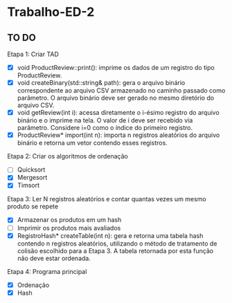 # Trabalho-ED-2

## TO DO
Etapa 1: Criar TAD
- [x] void ProductReview::print(): imprime os dados de um registro do tipo ProductReview.
- [x] void createBinary(std::string& path): gera o arquivo binário correspondente ao arquivo CSV armazenado no caminho passado como parâmetro. O arquivo binário deve ser gerado no mesmo diretório do arquivo CSV.
- [x] void getReview(int i): acessa diretamente o i-ésimo registro do arquivo binário e o imprime na tela. O valor de i deve ser recebido via parâmetro. Considere i=0 como o índice do primeiro registro.
- [x] ProductReview* import(int n): importa n registros aleatórios do arquivo binário e retorna um vetor contendo esses registros.

Etapa 2: Criar os algoritmos de ordenação
- [ ] Quicksort
- [x] Mergesort
- [x] Timsort

Etapa 3: Ler N registros aleatórios e contar quantas vezes um mesmo produto se repete
- [x] Armazenar os produtos em um hash
- [ ] Imprimir os produtos mais avaliados
- [x] RegistroHash* createTable(int n): gera e retorna uma tabela hash contendo n registros aleatórios, utilizando o método de tratamento de colisão escolhido para a Etapa 3. A tabela retornada por esta função não deve estar ordenada.

Etapa 4: Programa principal
- [x] Ordenação
- [x] Hash
